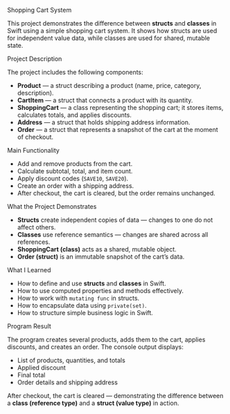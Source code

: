 Shopping Cart System

This project demonstrates the difference between **structs** and **classes** in Swift using a simple shopping cart system.
It shows how structs are used for independent value data, while classes are used for shared, mutable state.

Project Description

The project includes the following components:

* **Product** — a struct describing a product (name, price, category, description).
* **CartItem** — a struct that connects a product with its quantity.
* **ShoppingCart** — a class representing the shopping cart; it stores items, calculates totals, and applies discounts.
* **Address** — a struct that holds shipping address information.
* **Order** — a struct that represents a snapshot of the cart at the moment of checkout.

Main Functionality

* Add and remove products from the cart.
* Calculate subtotal, total, and item count.
* Apply discount codes (`SAVE10`, `SAVE20`).
* Create an order with a shipping address.
* After checkout, the cart is cleared, but the order remains unchanged.

What the Project Demonstrates

* **Structs** create independent copies of data — changes to one do not affect others.
* **Classes** use reference semantics — changes are shared across all references.
* **ShoppingCart (class)** acts as a shared, mutable object.
* **Order (struct)** is an immutable snapshot of the cart’s data.

What I Learned

* How to define and use **structs** and **classes** in Swift.
* How to use computed properties and methods effectively.
* How to work with `mutating func` in structs.
* How to encapsulate data using `private(set)`.
* How to structure simple business logic in Swift.

Program Result

The program creates several products, adds them to the cart, applies discounts, and creates an order.
The console output displays:

* List of products, quantities, and totals
* Applied discount
* Final total
* Order details and shipping address

After checkout, the cart is cleared — demonstrating the difference between a **class (reference type)** and a **struct (value type)** in action.


